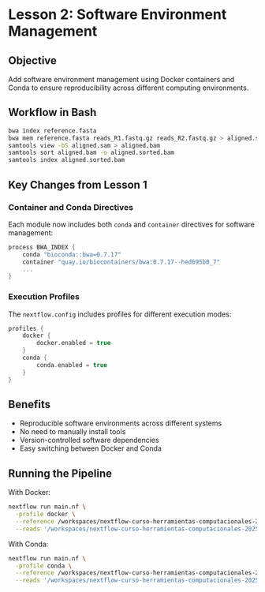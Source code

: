# Lesson 2: Software Environment Management

## Objective

Add software environment management using Docker containers and Conda to ensure reproducibility across different computing environments.

## Workflow in Bash

```bash
bwa index reference.fasta
bwa mem reference.fasta reads_R1.fastq.gz reads_R2.fastq.gz > aligned.sam
samtools view -bS aligned.sam > aligned.bam
samtools sort aligned.bam -o aligned.sorted.bam
samtools index aligned.sorted.bam
```

## Key Changes from Lesson 1

### Container and Conda Directives

Each module now includes both `conda` and `container` directives for software management:

```groovy
process BWA_INDEX {
    conda "bioconda::bwa=0.7.17"
    container "quay.io/biocontainers/bwa:0.7.17--hed695b0_7"
    ...
}
```

### Execution Profiles

The `nextflow.config` includes profiles for different execution modes:

```groovy
profiles {
    docker {
        docker.enabled = true
    }
    conda {
        conda.enabled = true
    }
}
```

## Benefits

- Reproducible software environments across different systems
- No need to manually install tools
- Version-controlled software dependencies
- Easy switching between Docker and Conda

## Running the Pipeline

With Docker:
```bash
nextflow run main.nf \
  -profile docker \
  --reference /workspaces/nextflow-curso-herramientas-computacionales-2025/assets/genome.fasta \
  --reads '/workspaces/nextflow-curso-herramientas-computacionales-2025/assets/test_{1,2}.fastq.gz'
```

With Conda:
```bash
nextflow run main.nf \
  -profile conda \
  --reference /workspaces/nextflow-curso-herramientas-computacionales-2025/assets/genome.fasta \
  --reads '/workspaces/nextflow-curso-herramientas-computacionales-2025/assets/test_{1,2}.fastq.gz'
```